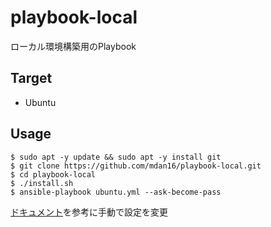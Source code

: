 # playbook-local

ローカル環境構築用のPlaybook

## Target

- Ubuntu

## Usage

```shell
$ sudo apt -y update && sudo apt -y install git
$ git clone https://github.com/mdan16/playbook-local.git
$ cd playbook-local
$ ./install.sh
$ ansible-playbook ubuntu.yml --ask-become-pass
```

[ドキュメント](docs/README.md)を参考に手動で設定を変更
